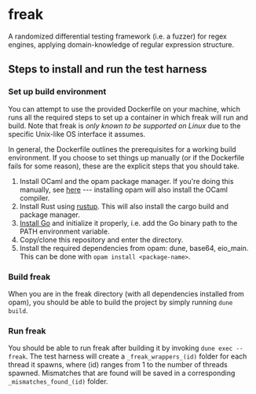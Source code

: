 # freak
A randomized differential testing framework (i.e. a fuzzer) for regex engines, applying domain-knowledge of regular expression structure.

## Steps to install and run the test harness
### Set up build environment
You can attempt to use the provided Dockerfile on your machine, which runs all the required steps to set up a container in which freak will run and build. Note that freak is *only known to be supported on Linux* due to the specific Unix-like OS interface it assumes.

In general, the Dockerfile outlines the prerequisites for a working build environment. If you choose to set things up manually (or if the Dockerfile fails for some reason), these are the explicit steps that you should take.
1. Install OCaml and the opam package manager. If you're doing this manually, see [here](https://opam.ocaml.org/doc/Install.html) --- installing opam will also install the OCaml compiler.
2. Install Rust using [rustup](https://rustup.rs/). This will also install the cargo build and package manager.
3. [Install Go](https://go.dev/doc/install) and initialize it properly, i.e. add the Go binary path to the PATH environment variable.
4. Copy/clone this repository and enter the directory.
5. Install the required dependencies from opam: dune, base64, eio_main. This can be done with `opam install <package-name>`.

### Build freak
When you are in the freak directory (with all dependencies installed from opam), you should be able to build the project by simply running `dune build`.

### Run freak
You should be able to run freak after building it by invoking `dune exec -- freak`. The test harness will create a `_freak_wrappers_(id)` folder for each thread it spawns, where (id) ranges from 1 to the number of threads spawned. Mismatches that are found will be saved in a corresponding `_mismatches_found_(id)` folder.
